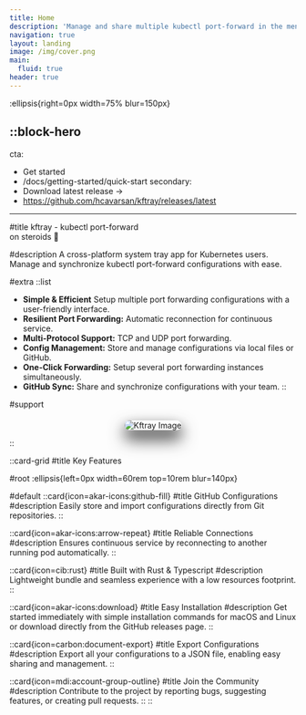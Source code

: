 ```yaml
---
title: Home
description: 'Manage and share multiple kubectl port-forward in the menu bar'
navigation: true
layout: landing
image: /img/cover.png
main:
  fluid: true
header: true
---
```


:ellipsis{right=0px width=75% blur=150px}

::block-hero
---
cta:
  - Get started
  - /docs/getting-started/quick-start
secondary:
  - Download latest release →
  - https://github.com/hcavarsan/kftray/releases/latest
---


#title
kftray -
kubectl port-forward <br/> on steroids 🚀

#description
A cross-platform system tray app for Kubernetes users. Manage and synchronize kubectl port-forward configurations with ease.

#extra
  ::list
  - **Simple & Efficient** Setup multiple port forwarding configurations with a user-friendly interface.
  - **Resilient Port Forwarding:** Automatic reconnection for continuous service.
  - **Multi-Protocol Support:** TCP and UDP port forwarding.
  - **Config Management:** Store and manage configurations via local files or GitHub.
  - **One-Click Forwarding:** Setup several port forwarding instances simultaneously.
  - **GitHub Sync:** Share and synchronize configurations with your team.
  ::

#support


<div style="text-align: center; margin-top: 20px">
<img src="/img/new.png" alt="Kftray Image"alt="Kftray Image" style="box-shadow: 0 10px 20px rgba(0, 0, 0, 0.3), 0 15px 30px rgba(0, 0, 0, 0.8); border-radius: 10px " />
</div>


::



::card-grid
#title
Key Features

#root
:ellipsis{left=0px width=60rem top=10rem blur=140px}

#default
  ::card{icon=akar-icons:github-fill}
  #title
  GitHub Configurations
  #description
  Easily store and import configurations directly from Git repositories.
  ::

  ::card{icon=akar-icons:arrow-repeat}
  #title
  Reliable Connections
  #description
  Ensures continuous service by reconnecting to another running pod automatically.
  ::

  ::card{icon=cib:rust}
  #title
  Built with Rust & Typescript
  #description
  Lightweight bundle and seamless experience with a low resources footprint.
  ::

  ::card{icon=akar-icons:download}
  #title
  Easy Installation
  #description
  Get started immediately with simple installation commands for macOS and Linux or download directly from the GitHub releases page.
  ::

  ::card{icon=carbon:document-export}
  #title
  Export Configurations
  #description
  Export all your configurations to a JSON file, enabling easy sharing and management.
  ::

  ::card{icon=mdi:account-group-outline}
  #title
  Join the Community
  #description
  Contribute to the project by reporting bugs, suggesting features, or creating pull requests.
  ::
::
